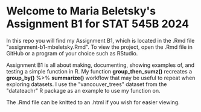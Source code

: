 # Welcome to Maria Beletsky's Assignment B1 for STAT 545B 2024

In this repo you will find my Assignment B1, which is located in the .Rmd file "assignment-b1-mbeletsky.Rmd". To view the project, open the .Rmd file in GitHub or a program of your choice such as RStudio.

Assignment B1 is all about making, documenting, showing examples of, and testing a simple function in R. My function **group_then_sumz()** recreates a **group_by()** %>% **summarize()** workflow that may be useful to repeat when exploring datasets. I use the "vancouver_trees" dataset from the "datateachr" R package as an example to use my function on.

The .Rmd file can be knitted to an .html if you wish for easier viewing. 
